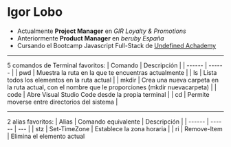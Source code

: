 # Igor Lobo
* Actualmente **Project Manager** en *GIR Loyalty & Promotions*
* Anteriormente **Product Manager** en *beruby España*
* Cursando el Bootcamp Javascript Full-Stack de [Undefined Achademy](https://undefined.academy/)
***
5 comandos de Terminal favoritos:
| Comando | Descripción |
| ------ | ------ |
| pwd | Muestra la ruta en la que te encuentras actualmente |
| ls | Lista todos los elementos en la ruta actual |
| mkdir | Crea una nueva carpeta en la ruta actual, con el nombre que le proporciones (mkdir nuevacarpeta) |
| code | Abre Visual Studio Code desde la propia terminal |
| cd | Permite moverse entre directorios del sistema |
***
2 alias favoritos:
| Alias | Comando equivalente | Descripción |
| ------ | ------ | --- |
| stz | Set-TimeZone | Establece la zona horaria |
| ri |  Remove-Item | Elimina el elemento actual
